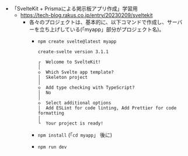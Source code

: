 - 「SvelteKit + Prismaによる掲示板アプリ作成」学習用
  - https://tech-blog.rakus.co.jp/entry/20230209/sveltekit
    - 各々のプロジェクトは、基本的に、以下コマンドで作成し、サーバーを立ち上げしている(「myapp」部分がプロジェクト名)。
      - ```npm create svelte@latest myapp```

        ```
        create-svelte version 3.1.1

        ┌  Welcome to SvelteKit!
        │
        ◇  Which Svelte app template?
        │  Skeleton project
        │
        ◇  Add type checking with TypeScript?
        │  No
        │
        ◇  Select additional options
        │  Add ESLint for code linting, Add Prettier for code formatting
        │
        └  Your project is ready!
        ```
      - ```npm install``` (「```cd myapp```」 後に)
      - ```npm run dev```
